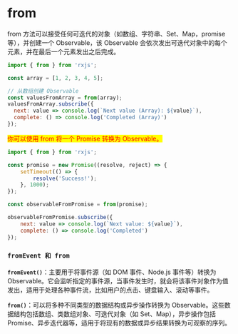 # from

from 方法可以接受任何可迭代的对象（如数组、字符串、Set、Map，promise 等），并创建一个 Observable，该 Observable 会依次发出可迭代对象中的每个元素，并在最后一个元素发出之后完成。

```javascript
import { from } from 'rxjs';

const array = [1, 2, 3, 4, 5];

// 从数组创建 Observable
const valuesFromArray = from(array);
valuesFromArray.subscribe({
  next: value => console.log(`Next value (Array): ${value}`),
  complete: () => console.log('Completed (Array)')
});

```

<mark style="color:red;">你可以使用 from 将一个 Promise 转换为 Observable。</mark>

```javascript
import { from } from 'rxjs';

const promise = new Promise((resolve, reject) => {
    setTimeout(() => {
        resolve('Success!');
    }, 1000);
});

const observableFromPromise = from(promise);

observableFromPromise.subscribe({
    next: value => console.log(`Next value: ${value}`),
    complete: () => console.log('Completed')
});

```

### **`fromEvent 和 from`**

**`fromEvent()`**：主要用于将事件源（如 DOM 事件、Node.js 事件等）转换为 Observable。它会监听指定的事件源，当事件发生时，就会将该事件对象作为值发出，适用于处理各种事件流，比如用户的点击、键盘输入、滚动等事件。

**`from()`**：可以将多种不同类型的数据结构或异步操作转换为 Observable。这些数据结构包括数组、类数组对象、可迭代对象（如 Set、Map），异步操作包括 Promise、异步迭代器等，适用于将现有的数据或异步结果转换为可观察的序列。

